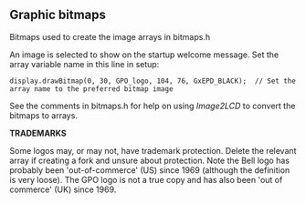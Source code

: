 ## Graphic bitmaps

Bitmaps used to create the image arrays in bitmaps.h

An image is selected to show on the startup welcome message. Set the array variable name in this line in setup:

`display.drawBitmap(0, 30, GPO_logo, 104, 76, GxEPD_BLACK);  // Set the array name to the preferred bitmap image`

See the comments in bitmaps.h for help on using *Image2LCD* to convert the bitmaps to arrays.

**TRADEMARKS**

Some logos may, or may not, have trademark protection. Delete the relevant array if creating a fork and unsure about protection. Note the Bell logo has probably been 'out-of-commerce' (US) since 1969 (although the definition is very loose). The GPO logo is not a true copy and has also been 'out of commerce' (UK) since 1969.